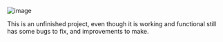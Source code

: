 ![image](https://github.com/user-attachments/assets/62d0b450-cca0-4a0b-b7e5-c975555ac3b7)


This is an unfinished project, even though it is working and functional still has some bugs to fix, and improvements to make.
